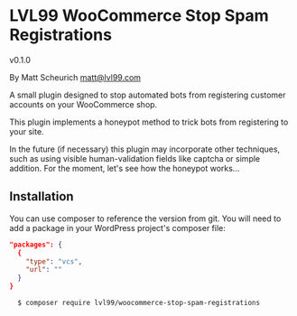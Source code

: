 # LVL99 WooCommerce Stop Spam Registrations

v0.1.0

By Matt Scheurich <matt@lvl99.com>

A small plugin designed to stop automated bots from registering customer accounts on your WooCommerce shop.

This plugin implements a honeypot method to trick bots from registering to your site.

In the future (if necessary) this plugin may incorporate other techniques, such as using visible human-validation fields
like captcha or simple addition. For the moment, let's see how the honeypot works...

## Installation

You can use composer to reference the version from git. You will need to add a package in your WordPress project's
composer file:

```json
"packages": {
  {
    "type": "vcs",
    "url": ""
  }
}
```

```bash
  $ composer require lvl99/woocommerce-stop-spam-registrations
```
